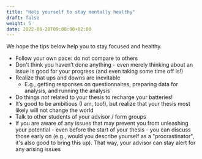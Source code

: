 ```yaml
---
title: "Help yourself to stay mentally healthy"
draft: false
weight: 5
date: 2022-06-28T09:00:00+02:00
---
```


We hope the tips below help you to stay focused and healthy.

* Follow your own pace: do not compare to others
* Don't think you haven’t done anything - even merely thinking about an issue is good for your progress (and even taking some time off is!)
* Realize that ups and downs are inevitable
  * E.g., getting responses on questionnaires, preparing data for analysis, and running the analysis
* Do things *not* related to your thesis to recharge your batteries!
* It’s good to be ambitious (I am, too!), but realize that your thesis most likely will not change the world
* Talk to other students of your advisor / form groups
* If you are aware of any issues that may prevent you from unleashing your potential - even before the start of your thesis - you can discuss those early on (e.g., would you describe yourself as a "procrastinator", it's also good to bring this up). That way, your advisor can stay alert for any arising issues

